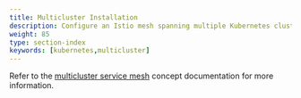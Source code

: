 ```yaml
---
title: Multicluster Installation
description: Configure an Istio mesh spanning multiple Kubernetes clusters.
weight: 85
type: section-index
keywords: [kubernetes,multicluster]
---
```

Refer to the [multicluster service mesh](/docs/concepts/multicluster-deployments/) concept documentation
for more information.